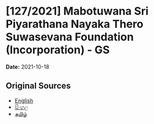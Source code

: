 # [127/2021] Mabotuwana Sri Piyarathana Nayaka Thero Suwasevana Foundation (Incorporation) - GS

**Date:** 2021-10-18

## Original Sources

- [English](https://documents.gov.lk/view/bills/2021/10/127-2021_E.pdf)
- [සිංහල](https://documents.gov.lk/view/bills/2021/10/127-2021_S.pdf)
- [தமிழ்](https://documents.gov.lk/view/bills/2021/10/127-2021_T.pdf)
